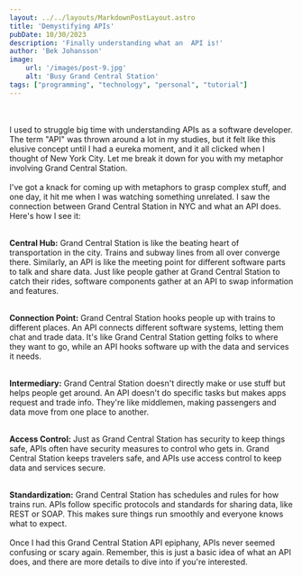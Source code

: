 ```yaml
---
layout: ../../layouts/MarkdownPostLayout.astro
title: 'Demystifying APIs'
pubDate: 10/30/2023
description: 'Finally understanding what an  API is!'
author: 'Bek Johansson'
image:
    url: '/images/post-9.jpg'
    alt: 'Busy Grand Central Station'
tags: ["programming", "technology", "personal", "tutorial"]
---
```

<br>
<br>
I used to struggle big time with understanding APIs as a software developer. The term "API" was thrown around a lot in my studies, but it felt like this elusive concept until I had a eureka moment, and it all clicked when I thought of New York City. Let me break it down for you with my metaphor involving Grand Central Station.
<br>
<br>
I've got a knack for coming up with metaphors to grasp complex stuff, and one day, it hit me when I was watching something unrelated. I saw the connection between Grand Central Station in NYC and what an API does. Here's how I see it:
<br>
<br>

**Central Hub:** Grand Central Station is like the beating heart of transportation in the city. Trains and subway lines from all over converge there. Similarly, an API is like the meeting point for different software parts to talk and share data. Just like people gather at Grand Central Station to catch their rides, software components gather at an API to swap information and features.
<br>
<br>

**Connection Point:** Grand Central Station hooks people up with trains to different places. An API connects different software systems, letting them chat and trade data. It's like Grand Central Station getting folks to where they want to go, while an API hooks software up with the data and services it needs.
<br>
<br>

**Intermediary:** Grand Central Station doesn't directly make or use stuff but helps people get around. An API doesn't do specific tasks but makes apps request and trade info. They're like middlemen, making passengers and data move from one place to another.
<br>
<br>

**Access Control:** Just as Grand Central Station has security to keep things safe, APIs often have security measures to control who gets in. Grand Central Station keeps travelers safe, and APIs use access control to keep data and services secure.
<br>
<br>

**Standardization:** Grand Central Station has schedules and rules for how trains run. APIs follow specific protocols and standards for sharing data, like REST or SOAP. This makes sure things run smoothly and everyone knows what to expect.
<br>
<br>
Once I had this Grand Central Station API epiphany, APIs never seemed confusing or scary again. Remember, this is just a basic idea of what an API does, and there are more details to dive into if you're interested.